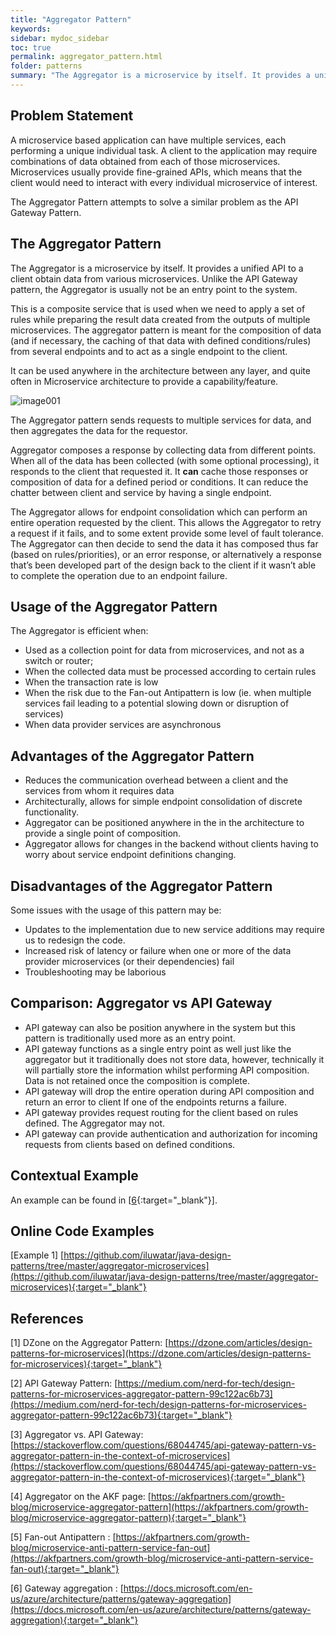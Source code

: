 ```yaml
---
title: "Aggregator Pattern"
keywords: 
sidebar: mydoc_sidebar
toc: true
permalink: aggregator_pattern.html
folder: patterns
summary: "The Aggregator is a microservice by itself. It provides a unified API to a client obtain data from various microservices. Unlike the API Gateway pattern, the Aggregator is usually not be an entry point to the system."
---
```


## Problem Statement

A microservice based application can have multiple services, each performing a unique individual task. A client to the application may require combinations of data obtained from each of those microservices. Microservices usually provide fine-grained APIs, which means that the client would need to interact with every individual microservice of interest.

The Aggregator Pattern attempts to solve a similar problem as the API Gateway Pattern.

## The Aggregator Pattern

The Aggregator is a microservice by itself. It provides a unified API to a client obtain data from various microservices. Unlike the API Gateway pattern, the Aggregator is usually not be an entry point to the system.

This is a composite service that is used when we need to apply a set of rules while preparing the result data created from the outputs of multiple microservices. The aggregator pattern is meant for the composition of data (and if necessary, the caching of that data with defined conditions/rules) from several endpoints and to act as a single endpoint to the client.

It can be used anywhere in the architecture between any layer, and quite often in Microservice architecture to provide a capability/feature.

![image001](media/aggregator_pattern01.png) 

The Aggregator pattern sends requests to multiple services for data, and then aggregates the data for the requestor.

Aggregator composes a response by collecting data from different points. When all of the data has been collected (with some optional processing), it responds to the client that requested it. It **can** cache those responses or composition of data for a defined period or conditions. It can reduce the chatter between client and service by having a single endpoint.

The Aggregator allows for endpoint consolidation which can perform an entire operation requested by the client. This allows the Aggregator to retry a request if it fails, and to some extent provide some level of fault tolerance. The Aggregator can then decide to send the data it has composed thus far (based on rules/priorities), or an error response, or alternatively a response that’s been developed part of the design back to the client if it wasn’t able to complete the operation due to an endpoint failure.

## Usage of the Aggregator Pattern

The Aggregator is efficient when:

* Used as a collection point for data from microservices, and not as a switch or router;
* When the collected data must be processed according to certain rules
* When the transaction rate is low
* When the risk due to the Fan-out Antipattern is low (ie. when multiple services fail leading to a potential slowing down or disruption of services)
* When data provider services are asynchronous

## Advantages of the Aggregator Pattern

* Reduces the communication overhead between a client and the services from whom it requires data
* Architecturally, allows for simple endpoint consolidation of discrete functionality.
* Aggregator can be positioned anywhere in the in the architecture to provide a single point of composition.
* Aggregator allows for changes in the backend without clients having to worry about service endpoint definitions changing.

## Disadvantages of the Aggregator Pattern

Some issues with the usage of this pattern may be:

* Updates to the implementation due to new service additions may require us to redesign the code.
* Increased risk of latency or failure when one or more of the data provider microservices (or their dependencies) fail
* Troubleshooting may be laborious

## Comparison: Aggregator vs API Gateway

* API gateway can also be position anywhere in the system but this pattern is traditionally used more as an entry point.
* API gateway functions as a single entry point as well just like the aggregator but it traditionally does not store data, however, technically it will partially store the information whilst performing API composition. Data is not retained once the composition is complete.
* API gateway will drop the entire operation during API composition and return an error to client If one of the endpoints returns a failure.
* API gateway provides request routing for the client based on rules defined. The Aggregator may not.
* API gateway can provide authentication and authorization for incoming requests from clients based on defined conditions.

## Contextual Example

An example can be found in \[[6](https://docs.microsoft.com/en-us/azure/architecture/patterns/gateway-aggregation){:target="_blank"}\].

## Online Code Examples

\[Example 1\] [https://github.com/iluwatar/java-design-patterns/tree/master/aggregator-microservices](https://github.com/iluwatar/java-design-patterns/tree/master/aggregator-microservices){:target="_blank"}

## References

\[1\] DZone on the Aggregator Pattern: [https://dzone.com/articles/design-patterns-for-microservices](https://dzone.com/articles/design-patterns-for-microservices){:target="_blank"}

\[2\] API Gateway Pattern: [https://medium.com/nerd-for-tech/design-patterns-for-microservices-aggregator-pattern-99c122ac6b73](https://medium.com/nerd-for-tech/design-patterns-for-microservices-aggregator-pattern-99c122ac6b73){:target="_blank"}

\[3\] Aggregator vs. API Gateway: [https://stackoverflow.com/questions/68044745/api-gateway-pattern-vs-aggregator-pattern-in-the-context-of-microservices](https://stackoverflow.com/questions/68044745/api-gateway-pattern-vs-aggregator-pattern-in-the-context-of-microservices){:target="_blank"}

\[4\] Aggregator on the AKF page: [https://akfpartners.com/growth-blog/microservice-aggregator-pattern](https://akfpartners.com/growth-blog/microservice-aggregator-pattern){:target="_blank"}

\[5\] Fan-out Antipattern : [https://akfpartners.com/growth-blog/microservice-anti-pattern-service-fan-out](https://akfpartners.com/growth-blog/microservice-anti-pattern-service-fan-out){:target="_blank"}

\[6\] Gateway aggregation : [https://docs.microsoft.com/en-us/azure/architecture/patterns/gateway-aggregation](https://docs.microsoft.com/en-us/azure/architecture/patterns/gateway-aggregation){:target="_blank"}